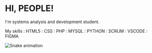 # HI, PEOPLE!

I'm systems analysis and development student.

My skills
: HTML5
: CSS
: PHP
: MYSQL
: PYTHON
: SCRUM
: VSCODE
: FIGMA


![Snake animation](https://github.com/andre-albuquerque01/andre-albuquerque01/blob/output/github-contribution-grid-snake.svg)
